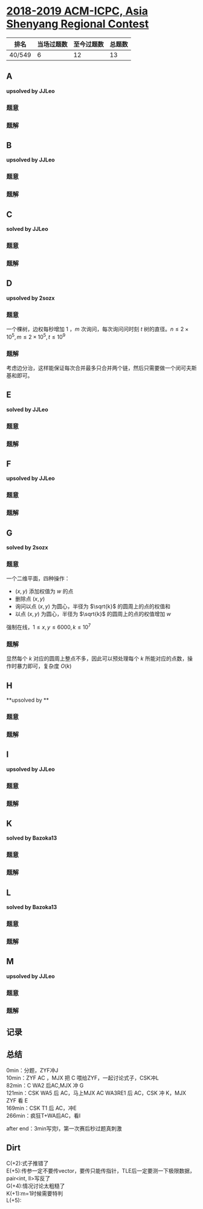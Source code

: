 # [2018-2019 ACM-ICPC, Asia Shenyang Regional Contest](https://codeforces.com/gym/101955)

| 排名   | 当场过题数 | 至今过题数 | 总题数 |
| ------ | ---------- | ---------- | ------ |
| 40/549 | 6          | 12         | 13     |

## **A**

**upsolved by JJLeo**

### 题意



### 题解



## **B**

**upsolved by JJLeo**

### 题意



### 题解



## **C**

**solved by JJLeo**

### 题意



### 题解



## **D**

**upsolved by 2sozx**

### 题意

一个棵树，边权每秒增加 $1$ ，$m$ 次询问，每次询问问时刻 $t$ 树的直径。$n\le 2 \times 10^5, m \le 2 \times 10^5, t \le 10^9$

### 题解

考虑边分治，这样能保证每次合并最多只合并两个链，然后只需要做一个闵可夫斯基和即可。

## **E**

**solved by JJLeo**

### 题意



### 题解



## **F**

**upsolved by JJLeo**

### 题意



### 题解



## **G**

**solved by 2sozx**

### 题意

一个二维平面，四种操作：

- $(x,y)$ 添加权值为 $w$ 的点
- 删除点 $(x,y)$
- 询问以点 $(x, y)$ 为圆心，半径为 $\sqrt{k}$ 的圆周上的点的权值和
- 以点 $(x, y)$ 为圆心，半径为 $\sqrt{k}$ 的圆周上的点的权值增加 $w$ 

强制在线，$1 \le x, y \le 6000, k \le 10^7$

### 题解

显然每个 $k$ 对应的圆周上整点不多，因此可以预处理每个 $k$ 所能对应的点数，操作时暴力即可，复杂度 $O(k)$

## **H**

**upsolved by **

### 题意



### 题解



## **I**

**upsolved by JJLeo**

### 题意



### 题解



## **K**

**solved by Bazoka13**

### 题意



### 题解



## **L**

**solved by Bazoka13**

### 题意



### 题解



## **M**

**upsolved by JJLeo**

### 题意



### 题解



## **记录**



## **总结**

0min：分题，ZYF冲J<br>10min：ZYF AC ，MJX 把 C 喂给ZYF，一起讨论式子，CSK冲L<br>82min：C WA2 后AC,MJX 冲 G<br>121min：CSK WA5 后 AC，马上MJX AC WA3RE1 后 AC，CSK 冲 K，MJX ZYF 看 E<br>169min：CSK T1 后 AC，冲E<br>266min：疯狂T+WA后AC，看I<br>

after end：3min写完I，第一次赛后秒过题真刺激

## **Dirt**

C(+2):式子推错了<br>E(+5):传参一定不要传vector，要传只能传指针，TLE后一定要测一下极限数据，pair<int, ll>写反了<br>G(+4):情况讨论太粗糙了<br>K(+1):m=1时候需要特判<br>L(+5):
